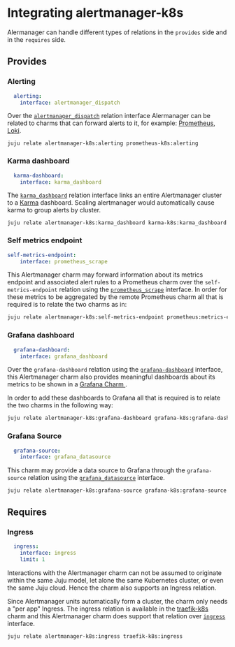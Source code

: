 # Integrating alertmanager-k8s

Alermanager can handle different types of relations in the `provides` side and in the `requires` side.

## Provides

### Alerting

```yaml
  alerting:
    interface: alertmanager_dispatch
```

Over the
[`alertmanager_dispatch`](https://charmhub.io/alertmanager-k8s/libraries/alertmanager_dispatch)
relation interface Alermanager can be related to charms that can forward alerts to it,
for example: [Prometheus][Prometheus operator], [Loki][Loki operator].

```
juju relate alertmanager-k8s:alerting prometheus-k8s:alerting
```

### Karma dashboard

```yaml
  karma-dashboard:
    interface: karma_dashboard
```

The [`karma_dashboard`](https://charmhub.io/karma-k8s/libraries/karma_dashboard)
relation interface links an entire Alertmanager cluster to a
[Karma](https://charmhub.io/karma-k8s) dashboard.
Scaling alertmanager would automatically cause karma to group alerts by
cluster.

```
juju relate alertmanager-k8s:karma_dashboard karma-k8s:karma_dashboard
```

### Self metrics endpoint


```yaml
self-metrics-endpoint:
    interface: prometheus_scrape
```
This Alertmanager charm may forward information about its metrics endpoint and associated alert rules to a Prometheus charm over the `self-metrics-endpoint` relation using the [`prometheus_scrape`](https://charmhub.io/prometheus-k8s/libraries/prometheus_scrape) interface. In order for these metrics to be aggregated by the remote Prometheus charm all that is required is to relate the two charms as in:

```bash
juju relate alertmanager-k8s:self-metrics-endpoint prometheus:metrics-endpoint
```


### Grafana dashboard

```yaml
  grafana-dashboard:
    interface: grafana_dashboard
```

Over the `grafana-dashboard` relation using the [`grafana-dashboard`](https://charmhub.io/grafana-k8s/libraries/grafana_dashboard) interface, this Alertmanager charm also provides meaningful dashboards about its metrics to be shown in a [Grafana Charm ](https://charmhub.io/grafana-k8s).

In order to add these dashboards to Grafana all that is required is to relate the two charms in the following way:

```bash
juju relate alertmanager-k8s:grafana-dashboard grafana-k8s:grafana-dashboard
```

### Grafana Source

```yaml
  grafana-source:
    interface: grafana_datasource
```

This charm may provide a data source to Grafana through the `grafana-source` relation using the [`grafana_datasource`](https://charmhub.io/grafana-k8s/libraries/grafana_source) interface.

```
juju relate alertmanager-k8s:grafana-source grafana-k8s:grafana-source
```

## Requires


### Ingress

```yaml
  ingress:
    interface: ingress
    limit: 1
```

Interactions with the Alertmanager charm can not be assumed to originate within the same Juju model, let alone the same Kubernetes cluster, or even the same Juju cloud. Hence the charm also supports an Ingress relation.

Since Alertmanager units automatically form a cluster, the charm only needs a "per app" Ingress. The ingress relation is available in the [traefik-k8s](https://charmhub.io/traefik-k8s) charm and this Alertmanager charm does support that relation over [`ingress`](https://charmhub.io/traefik-k8s/libraries/ingress) interface.


```
juju relate alertmanager-k8s:ingress traefik-k8s:ingress
```

[Loki operator]: https://charmhub.io/loki-k8s
[Prometheus operator]: https://charmhub.io/prometheus-k8s
[Karma operator]: https://charmhub.io/karma-k8s/
